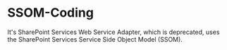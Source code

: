 # SSOM-Coding
It's SharePoint Services Web Service Adapter, which is deprecated, uses the SharePoint Services Service Side Object Model (SSOM).
